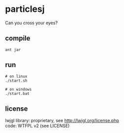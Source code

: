 particlesj
==========

Can you cross your eyes?

compile
-------

    ant jar

run
---

    # on linux
    ./start.sh
    
    # on windows
    ./start.bat

license
-------

lwjgl library: proprietary, see http://lwjgl.org/license.php  
code: WTFPL v2 (see LICENSE)

